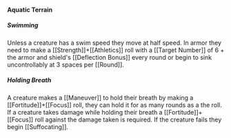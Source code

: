 #### Aquatic Terrain

##### Swimming
Unless a creature has a swim speed they move at half speed. In armor they need to make a [[Strength]]+[[Athletics]] roll with a [[Target Number]] of 6 + the armor and shield's [[Deflection Bonus]]  every round or begin to sink uncontrollably at 3 spaces per [[Round]].

##### Holding Breath
A creature makes a [[Maneuver]] to hold their breath by making a [[Fortitude]]+[[Focus]] roll, they can hold it for as many rounds as a the roll. If a creature takes damage while holding their breath a [[Fortitude]]+[[Focus]] roll against the damage taken is required. If the creature fails they begin [[Suffocating]].
